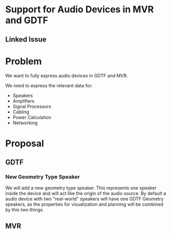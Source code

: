 # Support for Audio Devices in MVR and GDTF

## Linked Issue


# Problem

We want to fully express audio devices in GDTF and MVR.

We need to express the relevant data for:
- Speakers 
- Amplifiers
- Signal Processors
- Cabling
- Power Calculation
- Networking


# Proposal


## GDTF

### New Geometry Type Speaker

We will add a new geometry type speaker. This represents one speaker inside the device and will act like the origin of the audio source. By default a audio device with two "real-world" speakers will have one GDTF Geometry speakers, as the properties for visualization and planning will be combined by this two things.



## MVR



